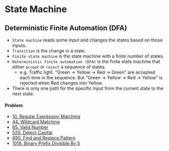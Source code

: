 # State Machine

## Deterministic Finite Automation (DFA)

- `State machine` reads some input and changes the states based on those inputs.
- `Transition` is the change in a state.
- `Finite state machine` is the state machine with a finite number of states.
- `Deterministic finite automation (DFA)` is the finite state machine that either `accept` or `reject` a sequence of
   states.
  - e.g. Traffic light. "Green -> Yellow -> Red -> Green" are accepted each time in the sequence. But "Green -> Yellow
    -> Red -> Yellow" is rejected when Red changes into Yellow.
- There is only one path for the specific input from the current state to the next state.

#### Problem

- [10. Regular Expression Matching](https://leetcode.com/problems/regular-expression-matching/)
- [44. Wildcard Matching](https://leetcode.com/problems/wildcard-matching/)
- [65. Valid Number](https://leetcode.com/problems/valid-number/)
- [520. Detect Capital](https://leetcode.com/problems/detect-capital/)
- [890. Find and Replace Pattern](https://leetcode.com/problems/find-and-replace-pattern/)
- [1018. Binary Prefix Divisible By 5](https://leetcode.com/problems/binary-prefix-divisible-by-5/)
